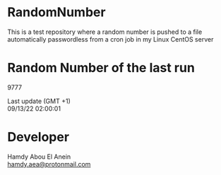 # RandomNumber    
This is a test repository where a random number is pushed to a file automatically passwordless from a cron job in my Linux CentOS server    
# Random Number of the last run   
9777
      
Last update (GMT +1)    
09/13/22 02:00:01
# Developer    
Hamdy Abou El Anein   
hamdy.aea@protonmail.com

